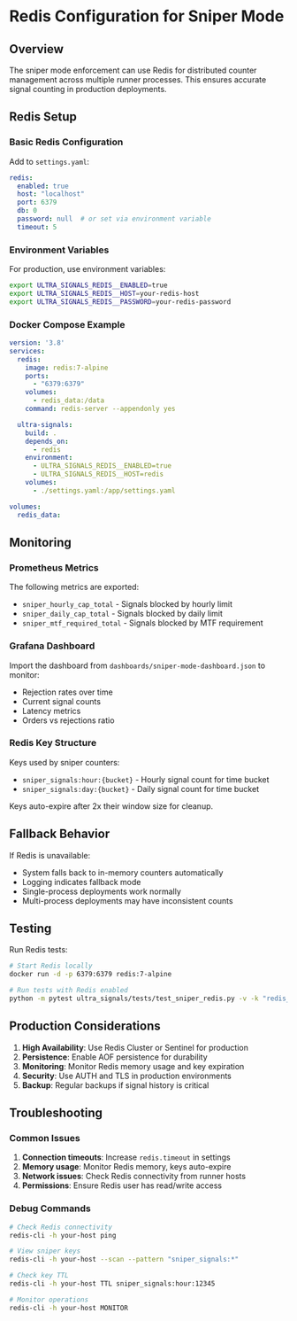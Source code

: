 # Redis Configuration for Sniper Mode

## Overview

The sniper mode enforcement can use Redis for distributed counter management across multiple runner processes. This ensures accurate signal counting in production deployments.

## Redis Setup

### Basic Redis Configuration

Add to `settings.yaml`:

```yaml
redis:
  enabled: true
  host: "localhost"
  port: 6379
  db: 0
  password: null  # or set via environment variable
  timeout: 5
```

### Environment Variables

For production, use environment variables:

```bash
export ULTRA_SIGNALS_REDIS__ENABLED=true
export ULTRA_SIGNALS_REDIS__HOST=your-redis-host
export ULTRA_SIGNALS_REDIS__PASSWORD=your-redis-password
```

### Docker Compose Example

```yaml
version: '3.8'
services:
  redis:
    image: redis:7-alpine
    ports:
      - "6379:6379"
    volumes:
      - redis_data:/data
    command: redis-server --appendonly yes

  ultra-signals:
    build: .
    depends_on:
      - redis
    environment:
      - ULTRA_SIGNALS_REDIS__ENABLED=true
      - ULTRA_SIGNALS_REDIS__HOST=redis
    volumes:
      - ./settings.yaml:/app/settings.yaml

volumes:
  redis_data:
```

## Monitoring

### Prometheus Metrics

The following metrics are exported:

- `sniper_hourly_cap_total` - Signals blocked by hourly limit
- `sniper_daily_cap_total` - Signals blocked by daily limit  
- `sniper_mtf_required_total` - Signals blocked by MTF requirement

### Grafana Dashboard

Import the dashboard from `dashboards/sniper-mode-dashboard.json` to monitor:

- Rejection rates over time
- Current signal counts
- Latency metrics
- Orders vs rejections ratio

### Redis Key Structure

Keys used by sniper counters:

- `sniper_signals:hour:{bucket}` - Hourly signal count for time bucket
- `sniper_signals:day:{bucket}` - Daily signal count for time bucket

Keys auto-expire after 2x their window size for cleanup.

## Fallback Behavior

If Redis is unavailable:
- System falls back to in-memory counters automatically
- Logging indicates fallback mode
- Single-process deployments work normally
- Multi-process deployments may have inconsistent counts

## Testing

Run Redis tests:

```bash
# Start Redis locally
docker run -d -p 6379:6379 redis:7-alpine

# Run tests with Redis enabled
python -m pytest ultra_signals/tests/test_sniper_redis.py -v -k "redis_enabled"
```

## Production Considerations

1. **High Availability**: Use Redis Cluster or Sentinel for production
2. **Persistence**: Enable AOF persistence for durability
3. **Monitoring**: Monitor Redis memory usage and key expiration
4. **Security**: Use AUTH and TLS in production environments
5. **Backup**: Regular backups if signal history is critical

## Troubleshooting

### Common Issues

1. **Connection timeouts**: Increase `redis.timeout` in settings
2. **Memory usage**: Monitor Redis memory, keys auto-expire
3. **Network issues**: Check Redis connectivity from runner hosts
4. **Permissions**: Ensure Redis user has read/write access

### Debug Commands

```bash
# Check Redis connectivity
redis-cli -h your-host ping

# View sniper keys
redis-cli -h your-host --scan --pattern "sniper_signals:*"

# Check key TTL
redis-cli -h your-host TTL sniper_signals:hour:12345

# Monitor operations
redis-cli -h your-host MONITOR
```
